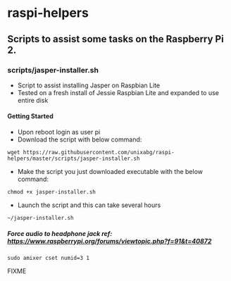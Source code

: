 # raspi-helpers
## Scripts to assist some tasks on the Raspberry Pi 2.

### scripts/jasper-installer.sh
- Script to assist installing Jasper on Raspbian Lite
- Tested on a fresh install of Jessie Raspbian Lite and expanded to use entire disk

#### Getting Started
- Upon reboot login as user pi
- Download the script with below command:

`wget https://raw.githubusercontent.com/unixabg/raspi-helpers/master/scripts/jasper-installer.sh`

- Make the script you just downloaded executable with the below command:

`chmod +x jasper-installer.sh`

- Launch the script and this can take several hours

`~/jasper-installer.sh`

##### Force audio to headphone jack ref: https://www.raspberrypi.org/forums/viewtopic.php?f=91&t=40872

`sudo amixer cset numid=3 1`

FIXME

